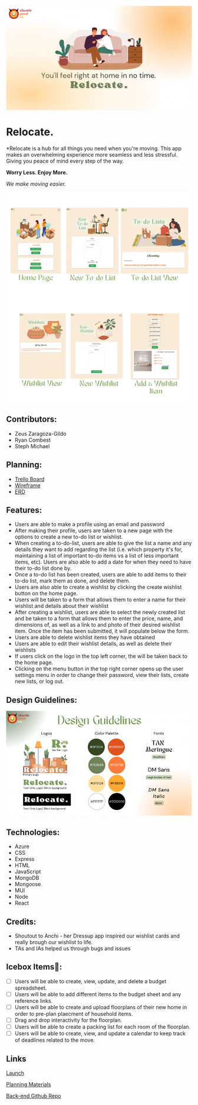 ![Tagline Banner](https://github.com/zgildo01/Relocate-front-end/blob/main/src/assets/TaglineBanner.png)

# Relocate.

*Relocate is a hub for all things you need when you're moving. This app makes an overwhelming experience more seamless and less stressful. Giving you peace of mind every step of the way. 

**Worry Less. Enjoy More.**

*We make moving easier.*

![Relocate App Screenshots](https://github.com/zgildo01/Relocate-front-end/blob/main/src/assets/AppView1.png)
![Relocate App Screenshots 2](https://github.com/zgildo01/Relocate-front-end/blob/main/src/assets/AppView2.png)

## Contributors: 
- Zeus Zaragoza-Gildo
- Ryan Combest
- Steph Michael 

## Planning: 
- [Trello Board](https://trello.com/b/SostVHjx/unit-3-project)
- [Wireframe](https://whimsical.com/unit-3-project-ByetUyNqPHoD92XoFV9Szr)
- [ERD](https://whimsical.com/NnphE1tpQGWf2Pfb6kj87b)

## Features:

- Users are able to make a profile using an email and password
- After making their profile, users are taken to a new page with the options to create a new to-do list or wishlist.
- When creating a to-do-list, users are able to give the list a name and any details they want to add regarding the list (i.e. which property it's for, maintaining a list of important to-do items vs a list of less important items, etc). Users are also able to add a date for when they need to have their to-do list done by.
- Once a to-do list has been created, users are able to add items to their to-do list, mark them as done, and delete them.
- Users are also able to create a wishlist by clicking the create wishlist button on the home page. 
- Users will be taken to a form that allows them to enter a name for their wishlist and details about their wishlist
- After creating a wishlist, users are able to select the newly created list and be taken to a form that allows them to enter the price, name, and dimensions of, as well as a link to and photo of their desired wishlist item. Once the item has been submitted, it will populate below the form. 
- Users are able to delete wishlist items they have obtained
- Users are able to edit their wishlist details, as well as delete their wishlists
- If users click on the logo in the top left corner, the will be taken back to the home page.
- Clicking on the menu button in the top right corner opens up the user settings menu in order to change their password, view their lists, create new lists, or log out.

## Design Guidelines:
![Design Guidelines](https://github.com/zgildo01/Relocate-front-end/blob/main/src/assets/DesignGuidelines.png)

## Technologies:

- Azure
- CSS
- Express
- HTML
- JavaScript
- MongoDB
- Mongoose
- MUI
- Node
- React

## Credits: 
- Shoutout to Anchi - her Dressup app inspired our wishlist cards and really brough our wishlist to life. 
- TAs and IAs helped us through bugs and issues

## Icebox Items🧊:

- [ ] Users will be able to create, view, update, and delete a budget spreadsheet.
- [ ] Users will be able to add different items to the budget sheet and any reference links.
- [ ] Users will be able to create and upload floorplans of their new home in order to pre-plan plaecment of household items.
- [ ] Drag and drop interactivity for the floorplan.
- [ ] Users will be able to create a packing list for each room of the floorplan.
- [ ] Users will be able to create, view, and update a calendar to keep track of deadlines related to the move.

## Links

[Launch](https://cgcorelocate.netlify.app/)

[Planning Materials](https://trello.com/b/SostVHjx/unit-3-project)

[Back-end Github Repo](https://github.com/zgildo01/Relocate-back-end)